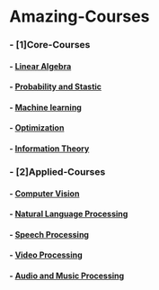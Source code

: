# Amazing-Courses


###  - [1]Core-Courses
  #### - [Linear Algebra](https://github.com/badripatro/Amazing-Courses/blob/master/Amazing%20Linear%20Algebra)
  #### - [Probability and Stastic](https://github.com/badripatro/Amazing-Courses/blob/master/Amazing_Probability_Stastic.md)
  #### - [Machine learning](https://github.com/badripatro/Amazing-Courses/blob/master/Amazing_Machine_Learning.md)
  #### - [Optimization](https://github.com/badripatro/Amazing-Courses/edit/master/Amazing_optimization.md)
  #### - [Information Theory](https://github.com/badripatro/Amazing-Courses/blob/master/Amazing_Information_Theory.md)

### - [2]Applied-Courses

  #### - [Computer Vision](https://github.com/badripatro/Amazing-Courses/blob/master/Amazing_Computer_Vision.md)
  #### - [Natural Language Processing](https://github.com/badripatro/Amazing-Courses/blob/master/Amazaing_Natural_Language_Processing.md)
  #### - [Speech Processing](https://github.com/badripatro/Amazing-Courses/blob/master/Amazaing_Speech_Processing.md)
  #### - [Video Processing](https://github.com/badripatro/Amazing-Courses/blob/master/Amazing_Video_Processing.md)
  #### - [Audio and Music Processing](https://github.com/badripatro/Amazing-Courses/blob/master/Amazing_Audio_Music.md)
